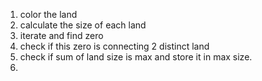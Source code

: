 1. color the land
2. calculate the size of each land
3. iterate and find zero
4. check if this zero is connecting 2 distinct land
5. check if sum of land size is max and store it in max size.
6.